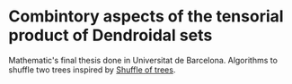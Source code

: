 # Combintory aspects of the tensorial product of Dendroidal sets
Mathematic's final thesis done in Universitat de Barcelona.
Algorithms to shuffle two trees inspired by [Shuffle of trees](https://arxiv.org/abs/1705.03638).
